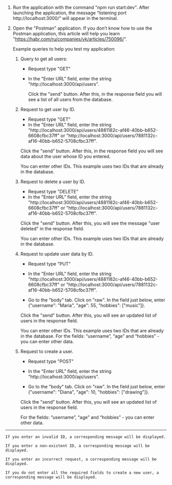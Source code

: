 1. Run the application with the command "npm run start:dev".
   After launching the application, the message “listening port http://localhost:3000/” will appear in the terminal.

2. Open the "Postman" application.
   If you don’t know how to use the Postman application, this article will help you learn "https://habr.com/ru/companies/vk/articles/750096/".

   Example queries to help you test my application: 
    1. Query to get all users:
        - Request type "GET"
        - In the "Enter URL" field, enter the string "http://localhost:3000/api/users". 
        
          Click the "send" button.
          After this, in the response field you will see a list of all users from the database.

    2. Request to get user by ID.
        - Request type "GET"
        - In the "Enter URL" field, enter the string "http://localhost:3000/api/users/4881182c-af46-40bb-b652-6608cfbc37ff" or "http://localhost:3000/api/users/7881132c-af16-40bb-b652-5708cfbc37ff". 

        Click the "send" button.
        After this, in the response field you will see data about the user whose ID you entered.

        You can enter other IDs. This example uses two IDs that are already in the database.

    3. Request to delete a user by ID.
        - Request type "DELETE"
        - In the "Enter URL" field, enter the string "http://localhost:3000/api/users/4881182c-af46-40bb-b652-6608cfbc37ff" or "http://localhost:3000/api/users/7881132c-af16-40bb-b652-5708cfbc37ff".

        Click the "send" button.
        After this, you will see the message "user deleted" in the response field.

        You can enter other IDs. This example uses two IDs that are already in the database.

    4. Request to update user data by ID.
        - Request type "PUT"
        - In the "Enter URL" field, enter the string "http://localhost:3000/api/users/4881182c-af46-40bb-b652-6608cfbc37ff" or "http://localhost:3000/api/users/7881132c-af16-40bb-b652-5708cfbc37ff".

        - Go to the "body" tab. Click on "raw". In the field just below, enter {"username": "Maria", "age": 55, "hobbies": ["music"]}.

        Click the "send" button.
        After this, you will see an updated list of users in the response field.

        You can enter other IDs. This example uses two IDs that are already in the database.
        For the fields: “username”, “age” and “hobbies” - you can enter other data.

    5. Request to create a user.
        - Request type "POST"
        - In the "Enter URL" field, enter the string "http://localhost:3000/api/users".

        - Go to the "body" tab. Click on "raw". In the field just below, enter {"username": "Diana", "age": 10, "hobbies": ["drawing"]}.

        Click the "send" button.
        After this, you will see an updated list of users in the response field.

        For the fields: “username”, “age” and “hobbies” - you can enter other data.

-------------------------------------------------------------------------------------

    If you enter an invalid ID, a corresponding message will be displayed.

    If you enter a non-existent ID, a corresponding message will be displayed.

    If you enter an incorrect request, a corresponding message will be displayed.

    If you do not enter all the required fields to create a new user, a corresponding message will be displayed.